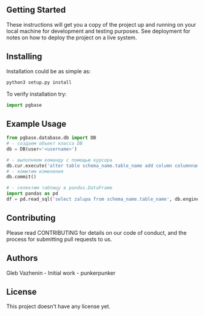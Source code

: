 ## Getting Started

These instructions will get you a copy of the project up and running on your local machine for development and testing purposes. See deployment for notes on how to deploy the project on a live system.

## Installing

Installation could be as simple as:
```bash
python3 setup.py install
```
To verify installation try:
```python
import pgbase
```

## Example Usage

```python
from pgbase.database.db import DB
# - создаем объект класса DB
db = DB(user='<username>')

# - выполняем команду с помощью курсора
db.cur.execute('alter table schema_name.table_name add column columnname float')
# - комитим изменения
db.commit()

# - селектим таблицу в pandas.DataFrame
import pandas as pd
df = pd.read_sql('select zalupa from schema_name.table_name', db.engine)
```

## Contributing

Please read CONTRIBUTING for details on our code of conduct, and the process for submitting pull requests to us.

## Authors

Gleb Vazhenin - Initial work - punkerpunker

## License

This project doesn't have any license yet.



